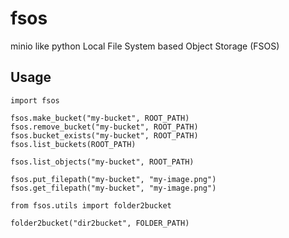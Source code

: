 # fsos

minio like python Local File System based Object Storage (FSOS)

## Usage

```
import fsos

fsos.make_bucket("my-bucket", ROOT_PATH)
fsos.remove_bucket("my-bucket", ROOT_PATH)
fsos.bucket_exists("my-bucket", ROOT_PATH)
fsos.list_buckets(ROOT_PATH)

fsos.list_objects("my-bucket", ROOT_PATH)

fsos.put_filepath("my-bucket", "my-image.png")
fsos.get_filepath("my-bucket", "my-image.png")
```

```
from fsos.utils import folder2bucket

folder2bucket("dir2bucket", FOLDER_PATH)
```
